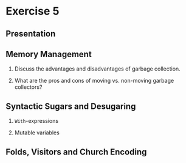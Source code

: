 # Exercise 5

## Presentation

## Memory Management

1. Discuss the advantages and disadvantages of garbage collection.

2. What are the pros and cons of moving vs. non-moving garbage collectors?

## Syntactic Sugars and Desugaring

1. `With`-expressions

2. Mutable variables

## Folds, Visitors and Church Encoding

